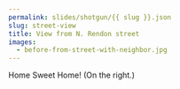```yaml
---
permalink: slides/shotgun/{{ slug }}.json
slug: street-view
title: View from N. Rendon street
images:
  - before-from-street-with-neighbor.jpg
---
```

Home Sweet Home! (On the right.)
